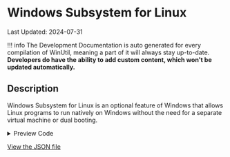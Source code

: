 ﻿# Windows Subsystem for Linux

Last Updated: 2024-07-31


!!! info
     The Development Documentation is auto generated for every compilation of WinUtil, meaning a part of it will always stay up-to-date. **Developers do have the ability to add custom content, which won't be updated automatically.**


## Description

Windows Subsystem for Linux is an optional feature of Windows that allows Linux programs to run natively on Windows without the need for a separate virtual machine or dual booting.

<!-- BEGIN CUSTOM CONTENT -->

<!-- END CUSTOM CONTENT -->

<details>
<summary>Preview Code</summary>

```json
{
    "Content":  "Windows Subsystem for Linux",
    "Description":  "Windows Subsystem for Linux is an optional feature of Windows that allows Linux programs to run natively on Windows without the need for a separate virtual machine or dual booting.",
    "category":  "Features",
    "panel":  "1",
    "Order":  "a020_",
    "feature":  [
                    "VirtualMachinePlatform",
                    "Microsoft-Windows-Subsystem-Linux"
                ],
    "InvokeScript":  [

                     ]
}
```
</details>

<!-- BEGIN SECOND CUSTOM CONTENT -->

<!-- END SECOND CUSTOM CONTENT -->

[View the JSON file](https://github.com/ChrisTitusTech/winutil/tree/main/config/feature.json)

